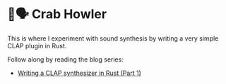 # 🦀🗣️ Crab Howler

This is where I experiment with sound synthesis by writing a very simple CLAP
plugin in Rust.

Follow along by reading the blog series:

- [Writing a CLAP synthesizer in Rust (Part 1)](http://kwarf.com/2024/07/writing-a-clap-synthesizer-in-rust-part-1/)
